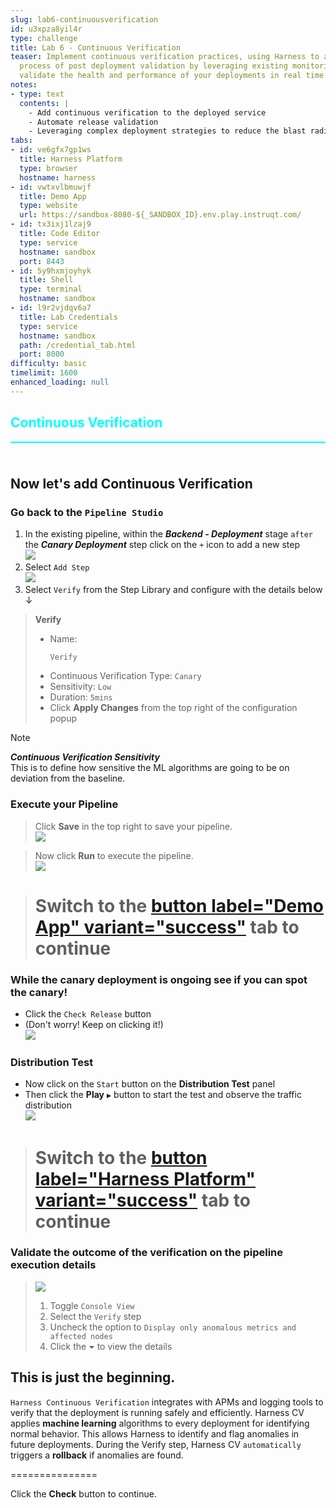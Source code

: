 ```yaml
---
slug: lab6-continuousverification
id: u3xpza8yil4r
type: challenge
title: Lab 6 - Continuous Verification
teaser: Implement continuous verification practices, using Harness to automate the
  process of post deployment validation by leveraging existing monitoring tools and
  validate the health and performance of your deployments in real time.
notes:
- type: text
  contents: |
    - Add continuous verification to the deployed service
    - Automate release validation
    - Leveraging complex deployment strategies to reduce the blast radius
tabs:
- id: ve6gfx7gp1ws
  title: Harness Platform
  type: browser
  hostname: harness
- id: vwtxvlbmuwjf
  title: Demo App
  type: website
  url: https://sandbox-8080-${_SANDBOX_ID}.env.play.instruqt.com/
- id: tx3ixj1lzaj9
  title: Code Editor
  type: service
  hostname: sandbox
  port: 8443
- id: 5y9hxmjoyhyk
  title: Shell
  type: terminal
  hostname: sandbox
- id: l9r2vjdqv6a7
  title: Lab Credentials
  type: service
  hostname: sandbox
  path: /credential_tab.html
  port: 8000
difficulty: basic
timelimit: 1600
enhanced_loading: null
---
```


<style type="text/css" rel="stylesheet">
hr.cyan { background-color: cyan; color: cyan; height: 2px; margin-bottom: -10px; }
h2.cyan { color: cyan; }
</style><h2 class="cyan">Continuous Verification</h2>
<hr class="cyan">
<br><br>

## Now let's add Continuous Verification
### Go back to the `Pipeline Studio`
1) In the existing pipeline, within the ***Backend - Deployment*** stage `after` the ***Canary Deployment*** step click on the `+` icon to add a new step \
   ![](https://raw.githubusercontent.com/harness-community/field-workshops/main/unscripted-workshop-2024/assets/images/unscripted_pipeline_deploy_canary_add_step.png)<br>
2) Select `Add Step` \
   ![](https://raw.githubusercontent.com/harness-community/field-workshops/main/assets/images/pipeline_step_verify.png)
3) Select `Verify` from the Step Library and configure with the details below ↓

> **Verify**
> - Name: <pre>`Verify`</pre>
> - Continuous Verification Type: `Canary`
> - Sensitivity: `Low`
> - Duration: `5mins`
> - Click **Apply Changes** from the top right of the configuration popup

> [!NOTE]
> ***Continuous Verification Sensitivity*** <br>
> This is to define how sensitive the ML algorithms are going to be on deviation from the baseline.

### Execute your Pipeline
> Click **Save** in the top right to save your pipeline. <br>
> ![](https://raw.githubusercontent.com/harness-community/field-workshops/main/assets/images/pipeline_save.png)

> Now click **Run** to execute the pipeline. <br>
> ![](https://raw.githubusercontent.com/harness-community/field-workshops/main/assets/images/pipeline_run.png)

> # Switch to the [button label="Demo App" variant="success"](tab-1) tab to continue

### While the canary deployment is ongoing see if you can spot the canary!
- Click the `Check Release` button
- (Don't worry! Keep on clicking it!) \
    ![](https://raw.githubusercontent.com/harness-community/field-workshops/main/unscripted-workshop-2024/assets/images/unscripted_captain_canary.png)

### Distribution Test
- Now click on the `Start` button on the **Distribution Test** panel
- Then click the **Play** `▶️` button to start the test and observe the traffic distribution \
    ![](https://raw.githubusercontent.com/harness-community/field-workshops/main/unscripted-workshop-2024/assets/images/unscripted_traffic_distribution_test.png)

> # Switch to the [button label="Harness Platform" variant="success"](tab-0) tab to continue

### Validate the outcome of the verification on the pipeline execution details
> ![](https://raw.githubusercontent.com/harness-community/field-workshops/main/unscripted-workshop-2024/assets/images/unscripted_cv_verification.png)
> 1) Toggle `Console View`
> 2) Select the `Verify` step
> 3) Uncheck the option to `Display only anomalous metrics and affected nodes`
> 4) Click the `⏷` to view the details

## This is just the beginning.
`Harness Continuous Verification` integrates with APMs and logging tools to verify that the deployment is running safely and efficiently. Harness CV applies **machine learning** algorithms to every deployment for identifying normal behavior. This allows Harness to identify and flag anomalies in future deployments. During the Verify step, Harness CV `automatically` triggers a **rollback** if anomalies are found.

===============

Click the **Check** button to continue.
